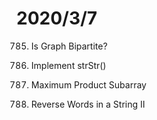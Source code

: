 # 2020/3/7

785. Is Graph Bipartite?

28. Implement strStr()

152. Maximum Product Subarray

186. Reverse Words in a String II


